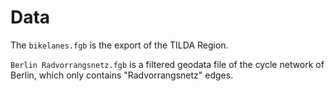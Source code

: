 # Data

The `bikelanes.fgb` is the export of the TILDA Region.

`Berlin Radvorrangsnetz.fgb` is a filtered geodata file of the cycle network of Berlin, which only contains "Radvorrangsnetz" edges.